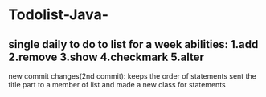 # Todolist-Java-

single daily to do to list for a week
abilities:
1.add
2.remove
3.show
4.checkmark
5.alter
------------------------------------
new commit changes(2nd commit):
keeps the order of statements
sent the title part to a member of list 
and made a new class for statements
